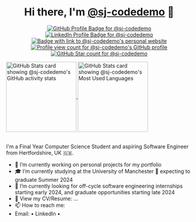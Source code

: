 <!-- TODO: Put Profile Banner here-->

<p>
<h1 align="center">
    Hi there, I'm <a href "https://github.com/sj-codedemo">@sj-codedemo</a> 👋
</h1>
</p>

<p align="center">
    <!-- GitHub -->
    <a href="https://github.com/sj-codedemo">
        <img src="https://img.shields.io/badge/github-%40sj--codedemo-211F1F?style=flat&logo=github&logoColor=white"
            alt="GitHub Profile Badge for @sj-codedemo" />
    </a>
    <!-- Linkedin -->
    <a href="">
        <img src="https://img.shields.io/badge/linkedin-username-0077B5?style=flat&logo=linkedin&logoColor=white"
            alt="LinkedIn Profile Badge for @sj-codedemo" />
    </a>
    <!-- Personal Website -->
    <a href="sj-codedemo.github.io">
        <img src="https://img.shields.io/website?url=sj-codedemo.github.io&up_color=blue&down_message=offline&down_color=lightgrey&style=flat&label=My%20Website"
            alt="Badge with link to @sj-codedemo's personal website" />
    </a>
    <!-- Visitor Count -->
    <a href="https://github.com/sj-codedemo">
        <img src="https://komarev.com/ghpvc/?username=sj-codedemo&style=flat&color=brightgreen"
            alt="Profile view count for @sj-codedemo's GitHub profile" />
    </a>
    <!-- Profile Star Count -->
    <a href="https://github.com/sj-codedemo?tab=stars">
        <img src="https://img.shields.io/github/stars/sj-codedemo" alt="GitHub Star count for @sj-codedemo" />
    </a>
</p>

<!-- GitHub Readme Stats Cards-->

<!-- GitHub Readme Stats: Profile Details Card-->
<a href="https://github.com/sj-codedemo">
    <img align="center" height="190" alt="GitHub Stats card showing @sj-codedemo's GitHub activity stats"
        src="https://verceldeploy-github-readme-stats.vercel.app/api/?username=sj-codedemo&20Stats&show_icons=true&count_private=true&include_all_commits=true" />
</a>
<!-- GitHub Readme Stats: Most Used Languages Card-->
<a href="https://github.com/sj-codedemo">
    <img align="center" height="190" alt="GitHub Stats card showing @sj-codedemo's Most Used Languages"
        src="https://verceldeploy-github-readme-stats.vercel.app/api/top-langs/?username=sj-codedemo&exclude_repo=verceldeploy-github-readme-stats&layout=compact&langs_count=8" />
</a>

<br>
<br>

<!-- Summary-->

I'm a Final Year Computer Science Student and aspiring Software Engineer from Hertfordshire, UK 🇬🇧.

- 🌱 I’m currently working on personal projects for my portfolio
- 🎓 I’m currently studying at the University of Manchester 🐝 expecting to graduate Summer 2024
- 💼 I’m currently looking for off-cycle software engineering internships starting early 2024, and graduate
opportunities
starting late 2024
- 📝 View my CV/Resume: ...
- 📫 How to reach me:
- Email: []() • LinkedIn[]() •